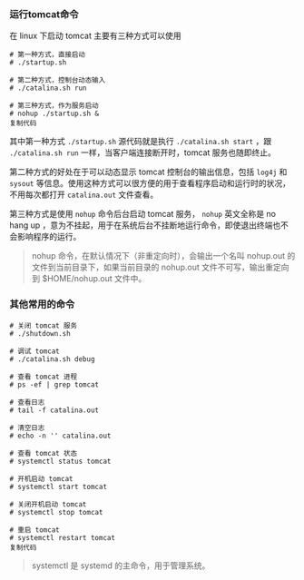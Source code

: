 ### 运行tomcat命令

在 linux 下启动 tomcat 主要有三种方式可以使用

```shell
# 第一种方式，直接启动
# ./startup.sh

# 第二种方式，控制台动态输入
# ./catalina.sh run

# 第三种方式，作为服务启动
# nohup ./startup.sh &
复制代码
```

其中第一种方式 `./startup.sh` 源代码就是执行 `./catalina.sh start` ，跟 `./catalina.sh run` 一样，当客户端连接断开时，tomcat 服务也随即终止。

第二种方式的好处在于可以动态显示 tomcat 控制台的输出信息，包括 `log4j` 和 `sysout` 等信息。使用这种方式可以很方便的用于查看程序启动和运行时的状况，不用每次都打开 `catalina.out` 文件查看。

第三种方式是使用 `nohup` 命令后台启动 tomcat 服务， `nohup` 英文全称是 no hang up ，意为不挂起，用于在系统后台不挂断地运行命令，即使退出终端也不会影响程序的运行。

> nohup 命令，在默认情况下（非重定向时），会输出一个名叫 nohup.out 的文件到当前目录下，如果当前目录的 nohup.out 文件不可写，输出重定向到 $HOME/nohup.out 文件中。

### 其他常用的命令

```shell
# 关闭 tomcat 服务
# ./shutdown.sh

# 调试 tomcat
# ./catalina.sh debug

# 查看 tomcat 进程
# ps -ef | grep tomcat

# 查看日志
# tail -f catalina.out

# 清空日志
# echo -n '' catalina.out

# 查看 tomcat 状态
# systemctl status tomcat

# 开机启动 tomcat
# systemctl start tomcat

# 关闭开机启动 tomcat
# systemctl stop tomcat

# 重启 tomcat
# systemctl restart tomcat
复制代码
```

> systemctl 是 systemd 的主命令，用于管理系统。
